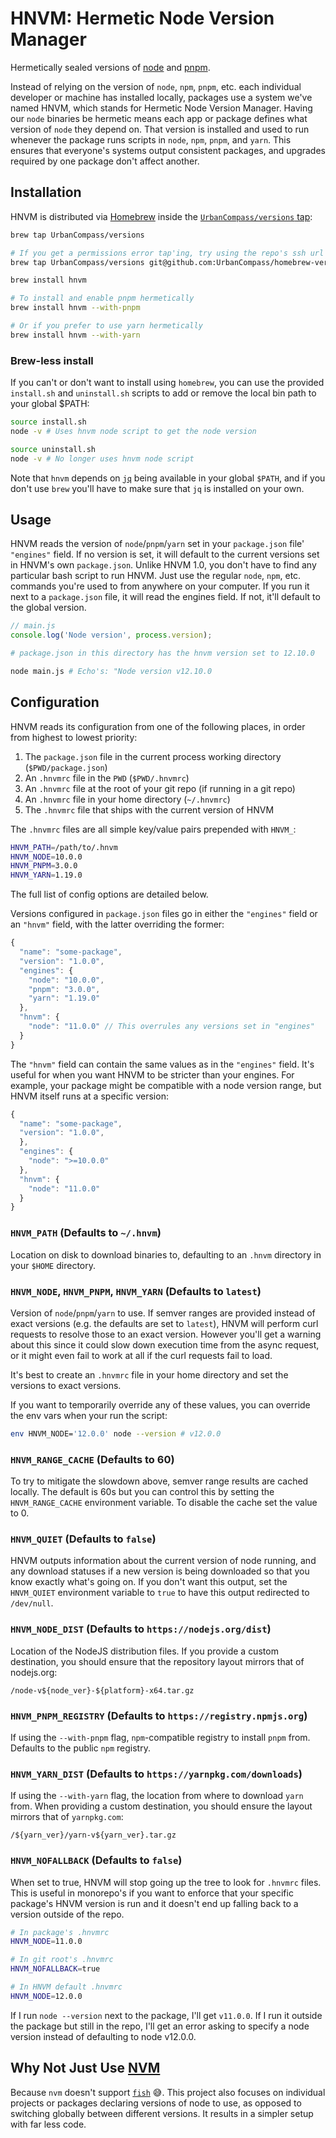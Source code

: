 # HNVM: Hermetic Node Version Manager

Hermetically sealed versions of [node](https://npmjs.org) and [pnpm](https://pnpm.js.org).

Instead of relying on the version of `node`, `npm`, `pnpm`, etc. each individual developer or
machine has installed locally, packages use a system we've named HNVM, which stands for Hermetic
Node Version Manager. Having our `node` binaries be hermetic means each app or package defines what
version of `node` they depend on. That version is installed and used to run whenever the package
runs scripts in `node`, `npm`, `pnpm`, and `yarn`. This ensures that everyone's systems output
consistent packages, and upgrades required by one package don't affect another.

## Installation

HNVM is distributed via [Homebrew](https://brew.sh) inside the
[`UrbanCompass/versions` tap](https://github.com/UrbanCompass/homebrew-versions):

```sh
brew tap UrbanCompass/versions

# If you get a permissions error tap'ing, try using the repo's ssh url
brew tap UrbanCompass/versions git@github.com:UrbanCompass/homebrew-versions.git

brew install hnvm

# To install and enable pnpm hermetically
brew install hnvm --with-pnpm

# Or if you prefer to use yarn hermetically
brew install hnvm --with-yarn
```

### Brew-less install

If you can't or don't want to install using `homebrew`, you can use the provided `install.sh` and
`uninstall.sh` scripts to add or remove the local bin path to your global $PATH:

```sh
source install.sh
node -v # Uses hnvm node script to get the node version

source uninstall.sh
node -v # No longer uses hnvm node script
```

Note that `hnvm` depends on [`jq`](https://stedolan.github.io/jq/) being available in your global
`$PATH`, and if you don't use `brew` you'll have to make sure that `jq` is installed on your own.

## Usage

HNVM reads the version of `node`/`pnpm`/`yarn` set in your `package.json` file' `"engines"` field. If
no version is set, it will default to the current versions set in HNVM's own `package.json`. Unlike
HNVM 1.0, you don't have to find any particular bash script to run HNVM. Just use the regular
`node`, `npm`, etc. commands you're used to from anywhere on your computer. If you run it
next to a `package.json` file, it will read the engines field. If not, it'll default to the global
version.

```js
// main.js
console.log('Node version', process.version);
```

```sh
# package.json in this directory has the hnvm version set to 12.10.0

node main.js # Echo's: "Node version v12.10.0
```

## Configuration

HNVM reads its configuration from one of the following places, in order from highest to lowest
priority:
1. The `package.json` file in the current process working directory (`$PWD/package.json`)
2. An `.hnvmrc` file in the `PWD` (`$PWD/.hnvmrc`)
3. An `.hnvmrc` file at the root of your git repo (if running in a git repo)
4. An `.hnvmrc` file in your home directory (`~/.hnvmrc`)
5. The `.hnvmrc` file that ships with the current version of HNVM

The `.hnvmrc` files are all simple key/value pairs prepended with `HNVM_`:
```sh
HNVM_PATH=/path/to/.hnvm
HNVM_NODE=10.0.0
HNVM_PNPM=3.0.0
HNVM_YARN=1.19.0
```

The full list of config options are detailed below.

Versions configured in `package.json` files go in either the `"engines"` field or an
`"hnvm"` field, with the latter overriding the former:
```js
{
  "name": "some-package",
  "version": "1.0.0",
  "engines": {
    "node": "10.0.0",
    "pnpm": "3.0.0",
    "yarn": "1.19.0"
  },
  "hnvm": {
    "node": "11.0.0" // This overrules any versions set in "engines"
  }
}
```

The `"hnvm"` field can contain the same values as in the `"engines"` field. It's useful for when
you want HNVM to be stricter than your engines. For example, your package might be compatible with a
node version range, but HNVM itself runs at a specific version:

```js
{
  "name": "some-package",
  "version": "1.0.0",
  },
  "engines": {
    "node": ">=10.0.0"
  },
  "hnvm": {
    "node": "11.0.0"
  }
}
```

### `HNVM_PATH` (Defaults to `~/.hnvm`)

Location on disk to download binaries to, defaulting to an `.hnvm` directory in your `$HOME`
directory.

### `HNVM_NODE`, `HNVM_PNPM`, `HNVM_YARN` (Defaults to `latest`)

Version of `node`/`pnpm`/`yarn` to use. If semver ranges are provided instead of exact versions
(e.g. the defaults are set to `latest`), HNVM will perform curl requests to resolve those to an
exact version. However you'll get a warning about this since it could slow down execution time from
the async request, or it might even fail to work at all if the curl requests fail to load.

It's best to create an `.hnvmrc` file in your home directory and set the versions to exact versions.

If you want to temporarily override any of these values, you can override the env vars when your
run the script:

```sh
env HNVM_NODE='12.0.0' node --version # v12.0.0
```

### `HNVM_RANGE_CACHE` (Defaults to 60)

To try to mitigate the slowdown above, semver range results are cached locally. The default is 60s
but you can control this by setting the `HNVM_RANGE_CACHE` environment variable. To disable the
cache set the value to 0.

### `HNVM_QUIET` (Defaults to `false`)

HNVM outputs information about the current version of node running, and any download statuses if a
new version is being downloaded so that you know exactly what's going on. If you don't want this
output, set the `HNVM_QUIET` environment variable to `true` to have this output redirected to
`/dev/null`.

### `HNVM_NODE_DIST` (Defaults to `https://nodejs.org/dist`)

Location of the NodeJS distribution files. If you provide a custom destination, you should ensure
that the repository layout mirrors that of nodejs.org:
```
/node-v${node_ver}-${platform}-x64.tar.gz
```

### `HNVM_PNPM_REGISTRY` (Defaults to `https://registry.npmjs.org`)

If using the `--with-pnpm` flag, `npm`-compatible registry to install `pnpm` from. Defaults to the
public `npm` registry.

### `HNVM_YARN_DIST` (Defaults to `https://yarnpkg.com/downloads`)

If using the `--with-yarn` flag, the location from where to download `yarn` from. When providing a
custom destination, you should ensure the layout mirrors that of `yarnpkg.com`:
```
/${yarn_ver}/yarn-v${yarn_ver}.tar.gz
```


### `HNVM_NOFALLBACK` (Defaults to `false`)

When set to true, HNVM will stop going up the tree to look for `.hnvmrc` files. This is useful in
monorepo's if you want to enforce that your specific package's HNVM version is run and it doesn't
end up falling back to a version outside of the repo.

```sh
# In package's .hnvmrc
HNVM_NODE=11.0.0

# In git root's .hnvmrc
HNVM_NOFALLBACK=true

# In HNVM default .hnvmrc
HNVM_NODE=12.0.0
```

If I run `node --version` next to the package, I'll get `v11.0.0`. If I run it outside the package
but still in the repo, I'll get an error asking to specify a node version instead of defaulting to
node v12.0.0.

## Why Not Just Use [NVM](https://github.com/nvm-sh/nvm)

Because `nvm` doesn't support [`fish`](https://fish.sh) 😅. This project also focuses on individual
projects or packages declaring versions of node to use, as opposed to switching globally between
different versions. It results in a simpler setup with far less code.
